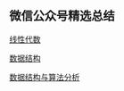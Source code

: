 ## 微信公众号精选总结

[线性代数](https://mp.weixin.qq.com/mp/appmsgalbum?action=getalbum&__biz=Mzg3ODcwNzk3Nw==&scene=1&album_id=2519944560428204035&count=3#wechat_redirect)

[数据结构](https://mp.weixin.qq.com/mp/appmsgalbum?action=getalbum&__biz=Mzg3ODcwNzk3Nw==&scene=1&album_id=2519586764989939712&count=3#wechat_redirect)

[数据结构与算法分析](https://mp.weixin.qq.com/mp/appmsgalbum?action=getalbum&__biz=Mzg3ODcwNzk3Nw==&scene=1&album_id=2516912391615168512&count=3#wechat_redirect)
